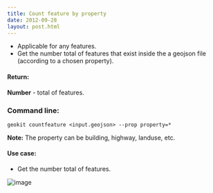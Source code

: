 ```yaml
---
title: Count feature by property
date: 2012-09-28
layout: post.html
---
```


- Applicable for any features.
- Get the number total of features that exist inside the a geojson file (according to a chosen property).

#### Return: 
**Number** - total of features.

### Command line:

```geokit countfeature <input.geojson> --prop property=*```

**Note:** The property can be building, highway, landuse, etc.
#### Use case:
- Get the number total of features.  

![image](https://user-images.githubusercontent.com/19536044/44175875-50316180-a0ad-11e8-9b7e-a9f8a49cd202.png)